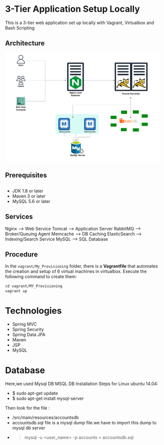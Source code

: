 # 3-Tier Application Setup Locally
This is a 3-tier web application set up locally with Vagrant, Virtualbox and Bash Scripting

## Architecture
![architecture](images/architecture.png)

## Prerequisites
##
- JDK 1.8 or later
- Maven 3 or later
- MySQL 5.6 or later

## Services
Nginx --> Web Service
Tomcat --> Application Server
RabbitMQ --> Broker/Queuing Agent
Memcache --> DB Caching
ElasticSearch --> Indexing/Search Service
MySQL --> SQL Database

## Procedure
In the `vagrant/My_Provisioning` folder, there is a **Vagrantfile** that automates the creation
and setup of 6 virtual machines in virtualbox. Execute the following command to create them:
```
cd vagrant/MY_Provisioning
vagrant up
```

# Technologies 
- Spring MVC
- Spring Security
- Spring Data JPA
- Maven
- JSP
- MySQL
# Database
Here,we used Mysql DB 
MSQL DB Installation Steps for Linux ubuntu 14.04:
- $ sudo apt-get update
- $ sudo apt-get install mysql-server

Then look for the file :
- /src/main/resources/accountsdb
- accountsdb.sql file is a mysql dump file.we have to import this dump to mysql db server
- > mysql -u <user_name> -p accounts < accountsdb.sql


